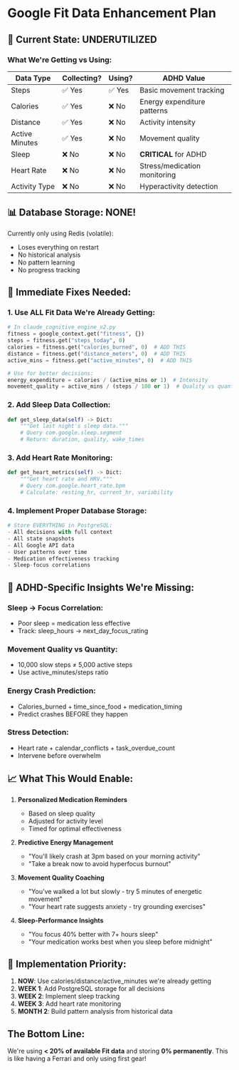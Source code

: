 # Google Fit Data Enhancement Plan

## 🚨 Current State: UNDERUTILIZED

### What We're Getting vs Using:

| Data Type | Collecting? | Using? | ADHD Value |
|-----------|------------|--------|------------|
| Steps | ✅ Yes | ✅ Yes | Basic movement tracking |
| Calories | ✅ Yes | ❌ No | Energy expenditure patterns |
| Distance | ✅ Yes | ❌ No | Activity intensity |
| Active Minutes | ✅ Yes | ❌ No | Movement quality |
| Sleep | ❌ No | ❌ No | **CRITICAL** for ADHD |
| Heart Rate | ❌ No | ❌ No | Stress/medication monitoring |
| Activity Type | ❌ No | ❌ No | Hyperactivity detection |

## 📊 Database Storage: NONE!

Currently only using Redis (volatile):
- Loses everything on restart
- No historical analysis
- No pattern learning
- No progress tracking

## 🔧 Immediate Fixes Needed:

### 1. Use ALL Fit Data We're Already Getting:
```python
# In claude_cognitive_engine_v2.py
fitness = google_context.get("fitness", {})
steps = fitness.get("steps_today", 0)
calories = fitness.get("calories_burned", 0)  # ADD THIS
distance = fitness.get("distance_meters", 0)  # ADD THIS
active_mins = fitness.get("active_minutes", 0)  # ADD THIS

# Use for better decisions:
energy_expenditure = calories / (active_mins or 1)  # Intensity
movement_quality = active_mins / (steps / 100 or 1)  # Quality vs quantity
```

### 2. Add Sleep Data Collection:
```python
def get_sleep_data(self) -> Dict:
    """Get last night's sleep data."""
    # Query com.google.sleep.segment
    # Return: duration, quality, wake_times
```

### 3. Add Heart Rate Monitoring:
```python
def get_heart_metrics(self) -> Dict:
    """Get heart rate and HRV."""
    # Query com.google.heart_rate.bpm
    # Calculate: resting_hr, current_hr, variability
```

### 4. Implement Proper Database Storage:
```python
# Store EVERYTHING in PostgreSQL:
- All decisions with full context
- All state snapshots
- All Google API data
- User patterns over time
- Medication effectiveness tracking
- Sleep-focus correlations
```

## 🎯 ADHD-Specific Insights We're Missing:

### Sleep → Focus Correlation:
- Poor sleep = medication less effective
- Track: sleep_hours → next_day_focus_rating

### Movement Quality vs Quantity:
- 10,000 slow steps ≠ 5,000 active steps
- Use active_minutes/steps ratio

### Energy Crash Prediction:
- Calories_burned + time_since_food + medication_timing
- Predict crashes BEFORE they happen

### Stress Detection:
- Heart rate + calendar_conflicts + task_overdue_count
- Intervene before overwhelm

## 📈 What This Would Enable:

1. **Personalized Medication Reminders**
   - Based on sleep quality
   - Adjusted for activity level
   - Timed for optimal effectiveness

2. **Predictive Energy Management**
   - "You'll likely crash at 3pm based on your morning activity"
   - "Take a break now to avoid hyperfocus burnout"

3. **Movement Quality Coaching**
   - "You've walked a lot but slowly - try 5 minutes of energetic movement"
   - "Your heart rate suggests anxiety - try grounding exercises"

4. **Sleep-Performance Insights**
   - "You focus 40% better with 7+ hours sleep"
   - "Your medication works best when you sleep before midnight"

## 🚀 Implementation Priority:

1. **NOW**: Use calories/distance/active_minutes we're already getting
2. **WEEK 1**: Add PostgreSQL storage for all decisions
3. **WEEK 2**: Implement sleep tracking
4. **WEEK 3**: Add heart rate monitoring
5. **MONTH 2**: Build pattern analysis from historical data

## The Bottom Line:

We're using **< 20% of available Fit data** and storing **0% permanently**. This is like having a Ferrari and only using first gear!